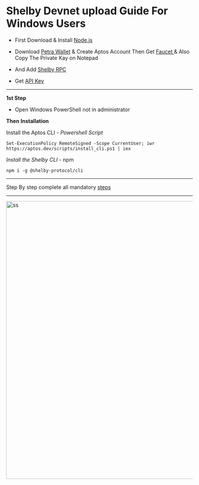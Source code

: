 # Shelby Devnet upload Guide For Windows Users

- First Download & Install [Node.js](https://nodejs.org/en/download) 

- Download [Petra Wallet](https://chromewebstore.google.com/detail/petra-aptos-wallet/ejjladinnckdgjemekebdpeokbikhfci?hl=en) & Create Aptos Account Then Get [Faucet
](https://docs.shelby.xyz/tools/cli#fund-account) & Also Copy The Private Kay on Notepad
- And Add [Shelby RPC](https://docs.shelby.xyz/tools/wallets/petra-setup#adding-shelby-devnet-network)
- Get [API Key](https://docs.shelby.xyz/sdks/typescript/acquire-api-keys#acquiring-api-keys) 
---

**1st Step**

- Open Windows PowerShell not in administrator 

**Then**
**Installation**

Install the Aptos CLI -
_Powershell Script_
```
Set-ExecutionPolicy RemoteSigned -Scope CurrentUser; iwr https://aptos.dev/scripts/install_cli.ps1 | iex
```

_Install the Shelby CLI_ - npm

```
npm i -g @shelby-protocol/cli
```

---


Step By step complete all mandatory [steps](https://docs.shelby.xyz/tools/cli#quick-start)

----



<img width="1475" height="748" alt="ss" src="https://github.com/user-attachments/assets/67c27a77-fd00-416a-916c-65220b356782" />

